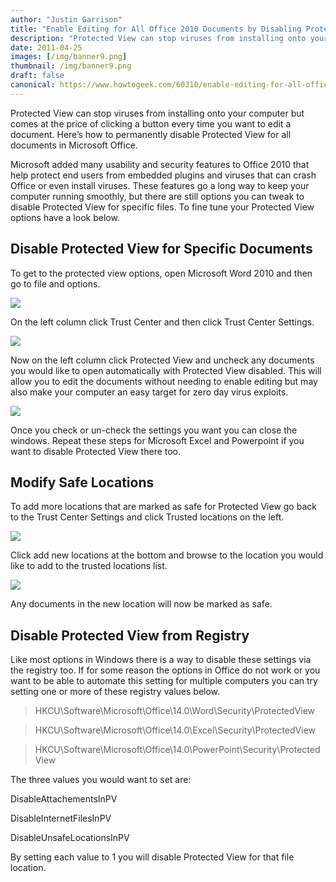 ```yaml
---
author: "Justin Garrison"
title: "Enable Editing for All Office 2010 Documents by Disabling Protected View"
description: "Protected View can stop viruses from installing onto your computer but"
date: 2011-04-25
images: [/img/banner9.png]
thumbnail: /img/banner9.png
draft: false
canonical: https://www.howtogeek.com/60310/enable-editing-for-all-office-2010-documents-by-disabling-protected-view/
---
```


Protected View can stop viruses from installing onto your computer but comes at the price of clicking a button every time you want to edit a document. Here’s how to permanently disable Protected View for all documents in Microsoft Office.

Microsoft added many usability and security features to Office 2010 that help protect end users from embedded plugins and viruses that can crash Office or even install viruses. These features go a long way to keep your computer running smoothly, but there are still options you can tweak to disable Protected View for specific files. To fine tune your Protected View options have a look below.

## Disable Protected View for Specific Documents

To get to the protected view options, open Microsoft Word 2010 and then go to file and options.

![](/img/pv-00.png)

On the left column click Trust Center and then click Trust Center Settings.

![](/img/pv-01.png)

Now on the left column click Protected View and uncheck any documents you would like to open automatically with Protected View disabled. This will allow you to edit the documents without needing to enable editing but may also make your computer an easy target for zero day virus exploits.

![](/img/pv-02.png)

Once you check or un-check the settings you want you can close the windows. Repeat these steps for Microsoft Excel and Powerpoint if you want to disable Protected View there too.

## Modify Safe Locations

To add more locations that are marked as safe for Protected View go back to the Trust Center Settings and click Trusted locations on the left.

![](/img/pv-03.png)

Click add new locations at the bottom and browse to the location you would like to add to the trusted locations list.

![](/img/pv-04.png)

Any documents in the new location will now be marked as safe.

## Disable Protected View from Registry

Like most options in Windows there is a way to disable these settings via the registry too. If for some reason the options in Office do not work or you want to be able to automate this setting for multiple computers you can try setting one or more of these registry values below.

> HKCU\\Software\\Microsoft\\Office\\14.0\\Word\\Security\\ProtectedView

> HKCU\\Software\\Microsoft\\Office\\14.0\\Excel\\Security\\ProtectedView

> HKCU\\Software\\Microsoft\\Office\\14.0\\PowerPoint\\Security\\ProtectedView

The three values you would want to set are:

DisableAttachementsInPV

DisableInternetFilesInPV

DisableUnsafeLocationsInPV

By setting each value to 1 you will disable Protected View for that file location.
